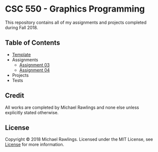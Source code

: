 # CSC 550 - Graphics Programming 
This repository contains all of my assignments and projects completed during Fall 2018.

## Table of Contents
* [Template](./Template/README.md/)
* Assignments
    * [Assignment 03](./Assignment03/README.md)
    * [Assignment 04](./Assignment04/)
* Projects
* Tests


## Credit
All works are completed by Michael Rawlings and none else unless explicitly stated otherwise.

## License
Copyright &copy; 2018 Michael Rawlings. Licensed under the MIT License, see [License](LICENSE) for more information.
